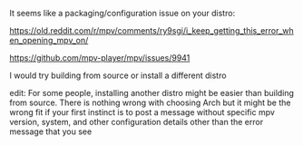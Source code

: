 It seems like a packaging/configuration issue on your distro:

https://old.reddit.com/r/mpv/comments/ry9sgi/i_keep_getting_this_error_when_opening_mpv_on/

https://github.com/mpv-player/mpv/issues/9941

I would try building from source or install a different distro

edit: For some people, installing another distro might be easier than building from source. There is nothing wrong with choosing Arch but it might be the wrong fit if your first instinct is to post a message without specific mpv version, system, and other configuration details other than the error message that you see
